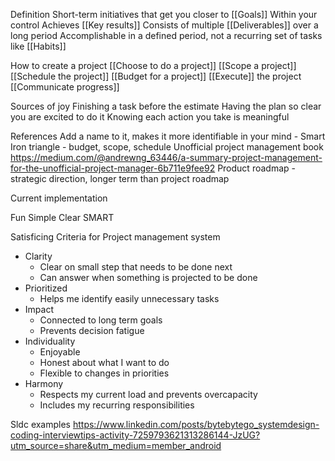 Definition
Short-term initiatives that get you closer to [[Goals]]
Within your control
Achieves [[Key results]] 
Consists of multiple [[Deliverables]] over a long period
Accomplishable in a defined period, not a recurring set of tasks like [[Habits]]

How to create a project
[[Choose to do a project]]
[[Scope a project]]
[[Schedule the project]]
[[Budget for a project]]
[[Execute]] the project
[[Communicate progress]]

Sources of joy
Finishing a task before the estimate
Having the plan so clear you are excited to do it
Knowing each action you take is meaningful

References
Add a name to it, makes it more identifiable in your mind - Smart
Iron triangle - budget, scope, schedule
Unofficial project management book
https://medium.com/@andrewng_63446/a-summary-project-management-for-the-unofficial-project-manager-6b711e9fee92
Product roadmap - strategic direction, longer term than project roadmap

Current implementation

Fun
Simple
Clear
SMART

Satisficing Criteria for Project management system
- Clarity
	- Clear on small step that needs to be done next
	- Can answer when something is projected to be done
- Prioritized
	- Helps me identify easily unnecessary tasks
- Impact
	- Connected to long term goals
	- Prevents decision fatigue
- Individuality
	- Enjoyable
	- Honest about what I want to do
	- Flexible to changes in priorities
- Harmony
	- Respects my current load and prevents overcapacity
	- Includes my recurring responsibilities

Sldc examples
https://www.linkedin.com/posts/bytebytego_systemdesign-coding-interviewtips-activity-7259793621313286144-JzUG?utm_source=share&utm_medium=member_android